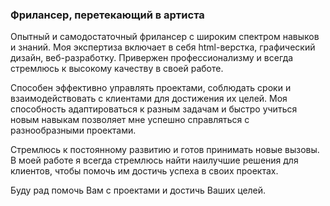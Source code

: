 <h3>Фрилансер, перетекающий в артиста</h3>

<p>Опытный и самодостаточный фрилансер с широким спектром навыков и знаний. Моя экспертиза включает в себя html-верстка, графический дизайн, веб-разработку. Привержен профессионализму и всегда стремлюсь к высокому качеству в своей работе.</p>

<p>Способен эффективно управлять проектами, соблюдать сроки и взаимодействовать с клиентами для достижения их целей. Моя способность адаптироваться к разным задачам и быстро учиться новым навыкам позволяет мне успешно справляться с разнообразными проектами.</p>

<p>Стремлюсь к постоянному развитию и готов принимать новые вызовы. В моей работе я всегда стремлюсь найти наилучшие решения для клиентов, чтобы помочь им достичь успеха в своих проектах.</p>

<p>Буду рад помочь Вам с проектами и достичь Ваших целей.</p>
